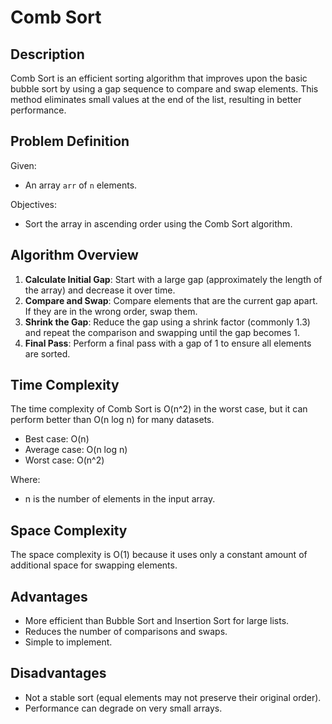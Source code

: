 # Comb Sort

## Description

Comb Sort is an efficient sorting algorithm that improves upon the basic bubble sort by using a gap sequence to compare and swap elements. This method eliminates small values at the end of the list, resulting in better performance.

## Problem Definition

Given:
- An array `arr` of `n` elements.

Objectives:
- Sort the array in ascending order using the Comb Sort algorithm.

## Algorithm Overview

1. **Calculate Initial Gap**: Start with a large gap (approximately the length of the array) and decrease it over time.
2. **Compare and Swap**: Compare elements that are the current gap apart. If they are in the wrong order, swap them.
3. **Shrink the Gap**: Reduce the gap using a shrink factor (commonly 1.3) and repeat the comparison and swapping until the gap becomes 1.
4. **Final Pass**: Perform a final pass with a gap of 1 to ensure all elements are sorted.

## Time Complexity

The time complexity of Comb Sort is O(n^2) in the worst case, but it can perform better than O(n log n) for many datasets.

- Best case: O(n)
- Average case: O(n log n)
- Worst case: O(n^2)

Where:
- n is the number of elements in the input array.

## Space Complexity

The space complexity is O(1) because it uses only a constant amount of additional space for swapping elements.

## Advantages

- More efficient than Bubble Sort and Insertion Sort for large lists.
- Reduces the number of comparisons and swaps.
- Simple to implement.

## Disadvantages

- Not a stable sort (equal elements may not preserve their original order).
- Performance can degrade on very small arrays.

